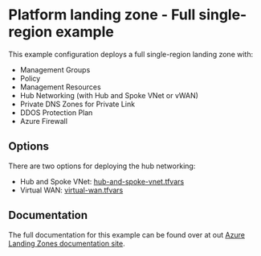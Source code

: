 # Platform landing zone - Full single-region example

This example configuration deploys a full single-region landing zone with:

- Management Groups
- Policy
- Management Resources
- Hub Networking (with Hub and Spoke VNet or vWAN)
- Private DNS Zones for Private Link
- DDOS Protection Plan
- Azure Firewall

## Options

There are two options for deploying the hub networking:

- Hub and Spoke VNet: [hub-and-spoke-vnet.tfvars](./hub-and-spoke-vnet.tfvars)
- Virtual WAN: [virtual-wan.tfvars](./virtual-wan.tfvars)

## Documentation

The full documentation for this example can be found over at out [Azure Landing Zones documentation site](https://azure.github.io/Azure-Landing-Zones/accelerator/startermodules/terraform-platform-landing-zone/scenarios/).
